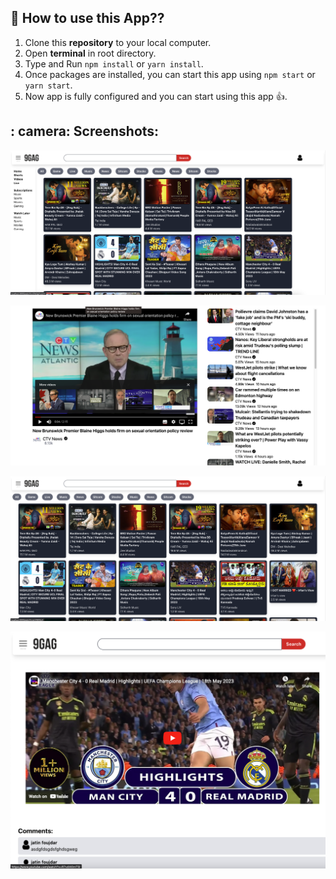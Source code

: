 ## :pushpin: How to use this App??

1. Clone this **repository** to your local computer.
2. Open **terminal** in root directory.
3. Type and Run `npm install` or `yarn install`.
4. Once packages are installed, you can start this app using `npm start` or `yarn start`.
5. Now app is fully configured and you can start using this app :+1:.

## : camera: Screenshots:

![Modern UI/UX](./Image/Screenshot%202023-05-19%20at%2011.13.23%20AM.png)

![Modern UI/UX](./Image/Screenshot%202023-05-19%20at%2011.11.29%20AM.png)

![Modern UI/UX](./Image/Screenshot%202023-05-19%20at%2011.13.36%20AM.png)

![Modern UI/UX](./Image/Screenshot%202023-05-19%20at%2011.14.05%20AM.png)
